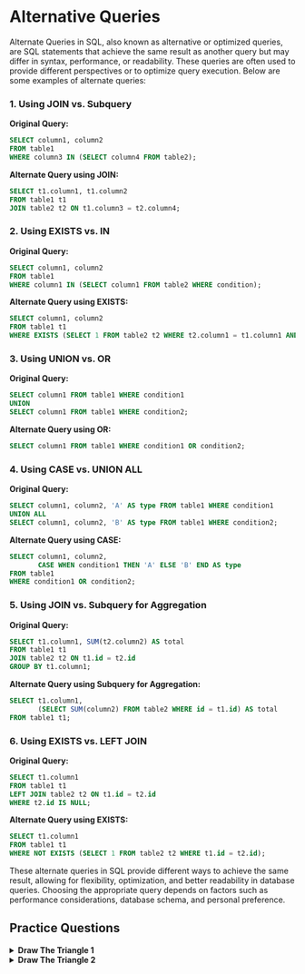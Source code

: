 #   Alternative Queries
Alternate Queries in SQL, also known as alternative or optimized queries, are SQL statements that achieve the same result as another query but may differ in syntax, performance, or readability. These queries are often used to provide different perspectives or to optimize query execution. Below are some examples of alternate queries:

### 1. Using JOIN vs. Subquery

**Original Query:**
```sql
SELECT column1, column2
FROM table1
WHERE column3 IN (SELECT column4 FROM table2);
```

**Alternate Query using JOIN:**
```sql
SELECT t1.column1, t1.column2
FROM table1 t1
JOIN table2 t2 ON t1.column3 = t2.column4;
```

### 2. Using EXISTS vs. IN

**Original Query:**
```sql
SELECT column1, column2
FROM table1
WHERE column1 IN (SELECT column1 FROM table2 WHERE condition);
```

**Alternate Query using EXISTS:**
```sql
SELECT column1, column2
FROM table1 t1
WHERE EXISTS (SELECT 1 FROM table2 t2 WHERE t2.column1 = t1.column1 AND condition);
```

### 3. Using UNION vs. OR

**Original Query:**
```sql
SELECT column1 FROM table1 WHERE condition1
UNION
SELECT column1 FROM table1 WHERE condition2;
```

**Alternate Query using OR:**
```sql
SELECT column1 FROM table1 WHERE condition1 OR condition2;
```

### 4. Using CASE vs. UNION ALL

**Original Query:**
```sql
SELECT column1, column2, 'A' AS type FROM table1 WHERE condition1
UNION ALL
SELECT column1, column2, 'B' AS type FROM table1 WHERE condition2;
```

**Alternate Query using CASE:**
```sql
SELECT column1, column2, 
       CASE WHEN condition1 THEN 'A' ELSE 'B' END AS type
FROM table1
WHERE condition1 OR condition2;
```

### 5. Using JOIN vs. Subquery for Aggregation

**Original Query:**
```sql
SELECT t1.column1, SUM(t2.column2) AS total
FROM table1 t1
JOIN table2 t2 ON t1.id = t2.id
GROUP BY t1.column1;
```

**Alternate Query using Subquery for Aggregation:**
```sql
SELECT t1.column1, 
       (SELECT SUM(column2) FROM table2 WHERE id = t1.id) AS total
FROM table1 t1;
```

### 6. Using EXISTS vs. LEFT JOIN

**Original Query:**
```sql
SELECT t1.column1
FROM table1 t1
LEFT JOIN table2 t2 ON t1.id = t2.id
WHERE t2.id IS NULL;
```

**Alternate Query using EXISTS:**
```sql
SELECT t1.column1
FROM table1 t1
WHERE NOT EXISTS (SELECT 1 FROM table2 t2 WHERE t1.id = t2.id);
```

These alternate queries in SQL provide different ways to achieve the same result, allowing for flexibility, optimization, and better readability in database queries. Choosing the appropriate query depends on factors such as performance considerations, database schema, and personal preference.

##  Practice Questions

<details>
<summary><b>Draw The Triangle 1</b></summary>

+ <details>
    <summary><b>Questions</b></summary>

   P(R) represents a pattern drawn by Julia in R rows. The following pattern represents P(5):
    ```
    * * * * * 
    * * * * 
    * * * 
    * * 
    *
    ```
    Write a query to print the pattern P(20).

   </details>
+ <details>
    <summary><b>Code</b></summary>
    
    ```sql
    WITH RECURSIVE asterisks AS
        (SELECT cast('*' AS char(39)) AS STR
        UNION ALL SELECT concat(STR, ' *') AS STR
        FROM asterisks
        LIMIT 20)
    SELECT STR
    FROM asterisks
    ORDER BY STR DESC;

    ```
   </details>
</details>


<details>
<summary><b>Draw The Triangle 2</b></summary>

+ <details>
    <summary><b>Questions</b></summary>

   P(R) represents a pattern drawn by Julia in R rows. The following pattern represents P(5):
    ```
    * 
    * * 
    * * * 
    * * * * 
    * * * * *
    ```
    Write a query to print the pattern P(20).

   </details>
+ <details>
    <summary><b>Code</b></summary>
    
    ```sql

    ```
   </details>
</details>